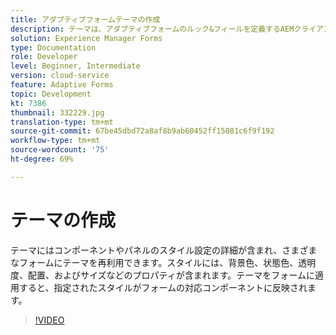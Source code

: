 ```yaml
---
title: アダプティブフォームテーマの作成
description: テーマは、アダプティブフォームのルック&フィールを定義するAEMクライアントライブラリです。
solution: Experience Manager Forms
type: Documentation
role: Developer
level: Beginner, Intermediate
version: cloud-service
feature: Adaptive Forms
topic: Development
kt: 7386
thumbnail: 332229.jpg
translation-type: tm+mt
source-git-commit: 67be45dbd72a8af8b9ab60452ff15081c6f9f192
workflow-type: tm+mt
source-wordcount: '75'
ht-degree: 69%

---
```



# テーマの作成

テーマにはコンポーネントやパネルのスタイル設定の詳細が含まれ、さまざまなフォームにテーマを再利用できます。スタイルには、背景色、状態色、透明度、配置、およびサイズなどのプロパティが含まれます。テーマをフォームに適用すると、指定されたスタイルがフォームの対応コンポーネントに反映されます。

>[!VIDEO](https://video.tv.adobe.com/v/332229?quality=12&learn=on)

